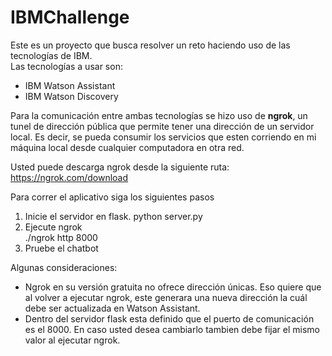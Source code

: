 # IBMChallenge
Este es un proyecto que busca resolver un reto haciendo uso de las tecnologías de IBM.  
Las tecnologías a usar son:  
- IBM Watson Assistant  
- IBM Watson Discovery 

Para la comunicación entre ambas tecnologías se hizo uso de **ngrok**, un tunel de dirección pública que permite tener una dirección de un servidor local. Es decir, se pueda consumir los servicios que esten corriendo en mi máquina local desde cualquier computadora en otra red.  

Usted puede descarga ngrok desde la siguiente ruta: https://ngrok.com/download  

Para correr el aplicativo siga los siguientes pasos
1. Inicie el servidor en flask.
    python server.py
2. Ejecute ngrok  
    ./ngrok http 8000
3. Pruebe el chatbot  

Algunas consideraciones:  
- Ngrok en su versión gratuita no ofrece dirección únicas. Eso quiere que al volver a ejecutar ngrok, este generara una nueva dirección la cuál debe ser actualizada en Watson Assistant.  
- Dentro del servidor flask esta definido que el puerto de comunicación es el 8000. En caso usted desea cambiarlo tambien debe fijar el mismo valor al ejecutar ngrok. 

